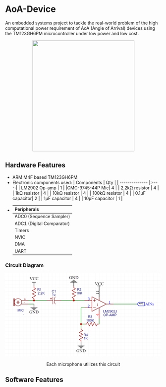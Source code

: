 # AoA-Device
An embedded systems project to tackle the real-world problem of the high computational power requirement of AoA (Angle of Arrival) devices using the TM123GH6PM microcontroller under low power and low cost. 

<p align="center">
<img src="Images/AoAdevice.png" width="329" height="356.875">
</p>

## Hardware Features
- ARM M4F based TM123GH6PM
- Electronic components used:
    |   Components   |  Qty |
    | -------------- |:----:|
    | LM2902 Op-amp  |  1 |
    |CMC-9745-44P Mic| 4 |
    | 2.2kΩ resistor | 4 |
    | 1kΩ resistor   | 4 |
    | 10kΩ resistor  | 4 | 
    | 100kΩ resistor | 4 |
    | 0.1μF capacitor| 2 |
    | 1μF capacitor  | 4 |
    | 10μF capacitor | 1 |
-  
    |   Peripherals          |
    | --------------------------|
    | ADC0 (Sequence Sampler)   |
    | ADC1 (Digital Comparator) |
    | Timers                    |
    | NVIC                      |
    | DMA                       |
    | UART                      |

### Circuit Diagram
<p align="center">
<img src="Images/Circuit.png">
<p align="center"> Each microphone utilizes this circuit </p>
</p>

## Software Features